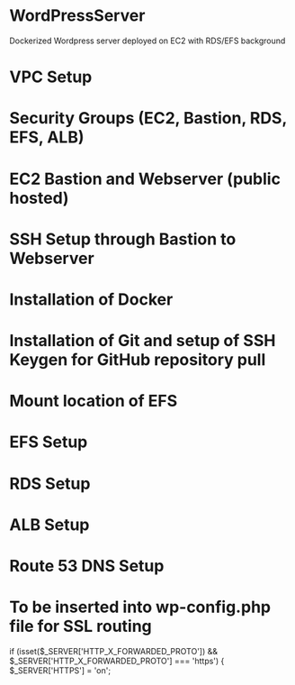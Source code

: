 # WordPressServer
Dockerized Wordpress server deployed on EC2 with RDS/EFS background

# VPC Setup
# Security Groups (EC2, Bastion, RDS, EFS, ALB)
# EC2 Bastion and Webserver (public hosted)
# SSH Setup through Bastion to Webserver
# Installation of Docker
# Installation of Git and setup of SSH Keygen for GitHub repository pull
# Mount location of EFS
# EFS Setup
# RDS Setup
# ALB Setup
# Route 53 DNS Setup 


# To be inserted into wp-config.php file for SSL routing

if (isset($_SERVER['HTTP_X_FORWARDED_PROTO']) && $_SERVER['HTTP_X_FORWARDED_PROTO'] === 'https') {
     $_SERVER['HTTPS'] = 'on';
